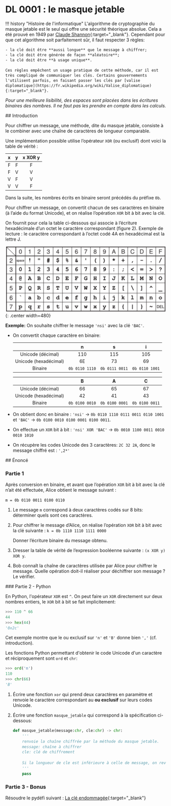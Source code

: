 # DL 0001 : le masque jetable

!!! history "Histoire de l'informatique"
    L'algorithme de cryptographie du masque jetable est le seul qui offre une sécurité théorique absolue. Cela a été prouvé en 1949 par [Claude Shannon](https://fr.wikipedia.org/wiki/Claude_Shannon){:target="_blank"}. Cependant pour que cet algorithme soit parfaitement sûr, il faut respecter 3 règles:

    - la clé doit être **aussi longue** que le message à chiffrer;
    - la clé doit être générée de façon **aléatoire**;
    - la clé doit être **à usage unique**.

    Ces règles empêchent un usage pratique de cette méthode, car il est très compliqué de communiquer les clés. Certains gouvernements l'utilisent parfois, en faisant passer les clés par [valise diplomatique](https://fr.wikipedia.org/wiki/Valise_diplomatique){:target="_blank"}.


*Pour une meilleure lisibilité, des espaces sont placées dans les écritures binaires des nombres. Il ne faut pas les prendre en compte dans les calculs.*

## Introduction

Pour chiffrer un message, une méthode, dite du masque jetable, consiste à le combiner avec une chaîne de caractères de longueur comparable.

Une implémentation possible utilise l’opérateur `XOR` (ou exclusif) dont voici la table de vérité :

|x|y|x XOR y|
|:-:|:-:|:-:|
|F|F|F|
|F|V|V|
|V|F|V|
|V|V|F|

Dans la suite, les nombres écrits en binaire seront précédés du préfixe `0b`.

Pour chiffrer un message, on convertit chacun de ses caractères en binaire (à l’aide du format Unicode), et on réalise l’opération `XOR` bit à bit avec la clé.

On fournit pour cela la table ci-dessous qui associe à l’écriture hexadécimale
d’un octet le caractère correspondant (figure 2). Exemple de lecture : le caractère
correspondant à l’octet codé 4A en hexadécimal est la lettre J.

![](../images/unicode.png){: .center width=480} 

**Exemple:** On souhaite chiffrer le message `'nsi'` avec la clé `'BAC'`.

* On convertit chaque caractère en binaire:

    ||n|s|i|
    |:-:|:-:|:-:|:-:|
    |Unicode (décimal) |110|115|105|
    |Unicode (hexadécimal) |6E|73|69|
    |Binaire| `0b 0110 1110` | `0b 0111 0011` | `0b 0110 1001`|

    ||B|A|C|
    |:-:|:-:|:-:|:-:|
    |Unicode (décimal) |66|65|67|
    |Unicode (hexadécimal) |42|41|43|
    |Binaire|`0b 0100 0010`|`0b 0100 0001`|`0b 0100 0011`|

* On obtient donc en binaire : `'nsi'` → `0b 0110 1110 0111 0011 0110 1001` et `'BAC'` → `0b 0100 0010 0100 0001 0100 0011`.

* On effectue un `XOR` bit à bit : `'nsi' XOR 'BAC'` → `0b 0010 1100 0011 0010 0010 1010`

* On récupère les codes Unicode des 3 caractères: `2C 32 2A`, donc le message chiffré est : `',2*'`

## Énoncé

### Partie 1
Après conversion en binaire, et avant que l’opération `XOR` bit à bit avec la clé n’ait été effectuée, Alice obtient le message suivant :

`m = 0b 0110 0011 0100 0110`

1. Le message `m` correspond à deux caractères codés sur 8 bits: déterminer quels sont ces caractères.

2. Pour chiffrer le message d’Alice, on réalise l’opération `XOR` bit à bit avec la clé suivante :
    `k = 0b 1110 1110 1111 0000`
    
    Donner l’écriture binaire du message obtenu.

3. Dresser la table de vérité de l’expression booléenne suivante : `(x XOR y) XOR y`.

4. Bob connaît la chaîne de caractères utilisée par Alice pour chiffrer le message. Quelle opération doit-il réaliser pour déchiffrer son message ? Le vérifier.

### Partie 2 - Python

En Python, l'opérateur `XOR` est `^`. On peut faire un `XOR` directement sur deux nombres entiers, le `XOR` bit à bit se fait implicitement:

```python
>>> 110 ^ 66
44
>>> hex(44)
'0x2c'
```
Cet exemple montre que le ou exclusif sur `'n'` et `'B'` donne bien `','` (cf. introduction).

Les fonctions Python permettant d'obtenir le code Unicode d'un caractère et réciproquement sont `ord` et `chr`:
```python 
>>> ord('n')
110
>>> chr(66)
'B'
```

1. Écrire une fonction `xor` qui prend deux caractères en paramètre et renvoie le caractère correspondant au **ou exclusif** sur leurs codes Unicode.
2. Écrire une fonction `masque_jetable` qui correspond à la spécification ci-dessous:

    ```python linenums='1'
    def masque_jetable(message:chr, cle:chr) -> chr:
        '''
        renvoie la chaîne chiffrée par la méthode du masque jetable.
        message: chaîne à chiffrer
        cle: clé de chiffrement

        Si la longueur de cle est inférieure à celle de message, on revient au début de cle.
        '''
        pass
    ```
    
### Partie 3 - Bonus

Résoudre le pydéfi suivant : [La clé endommagée](https://pydefis.callicode.fr/defis/MasqueJetable/txt){:target="_blank"} 


